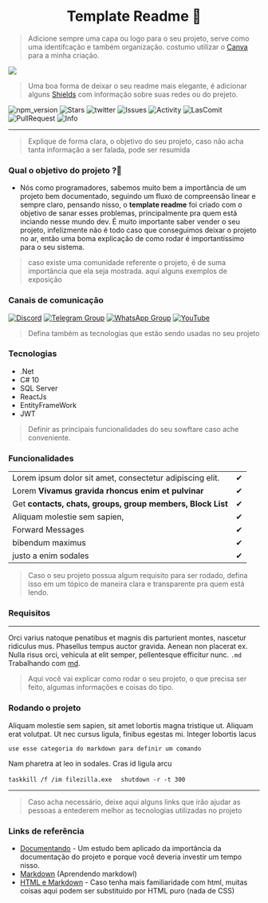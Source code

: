 <h1 align='center'>Template Readme 📑</h1>

> Adicione sempre uma capa ou logo para o seu projeto, serve como uma identifcação e também organização. costumo utilizar o [Canva](https://www.canva.com/) para a minha criação. 

<div>
    <image src='./assets/Lofi_Beats.gif'/>
</div>

> Uma boa forma de deixar o seu readme mais elegante, é adicionar alguns [Shields](https://shields.io/) com informação sobre suas redes ou do prejeto.

![npm_version](https://img.shields.io/github/watchers/Ryanlucass/template_Readme?style=social)
![Stars](https://img.shields.io/github/stars/Ryanlucass/template_Readme?style=social)
![twitter](https://img.shields.io/twitter/url?style=social&url=https%3A%2F%2Ftwitter.com%2FCalivem_)
![Issues](https://img.shields.io/github/issues-closed/Ryanlucass/template_Readme?color=blue&label=Issues)
![Activity](https://img.shields.io/github/commit-activity/w/Ryanlucass/template_Readme)
![LasComit](https://img.shields.io/github/last-commit/ryanlucass/template_Readme?color=blue)
![PullRequest](https://img.shields.io/github/issues-pr-raw/Ryanlucass/template_Readme?color=red)
![Info](https://img.shields.io/github/languages/count/Ryanlucass/template_Readme?label=Readme)

---

> Explique de forma clara, o objetivo do seu projeto, caso não acha tanta informação a ser falada, pode ser resumida

### Qual o objetivo do projeto ?📎

 - Nós como programadores, sabemos muito bem a importância de um projeto bem documentado, seguindo um fluxo de compreensão linear e sempre claro, pensando nisso, o **template readme** foi criado com o objetivo de sanar esses problemas, principalmente pra quem está inciando nesse mundo dev. É muito importante saber vender o seu projeto, infelizmente não é todo caso que conseguimos deixar o projeto no ar, então uma boma explicação de como rodar é importantíssimo para o seu sistema.

> caso existe uma comunidade referente o projeto, é de suma importância que ela seja mostrada. aqui alguns exemplos de exposição 

### Canais de comunicação 

[![Discord](https://img.shields.io/discord/844351092758413353?color=blueviolet&label=Discord&logo=discord&style=flat)]()
[![Telegram Group](https://img.shields.io/badge/Telegram-Group-32AFED?logo=telegram)]()
[![WhatsApp Group](https://img.shields.io/badge/WhatsApp-Group-25D366?logo=whatsapp)](https://chat.whatsapp.com)
[![YouTube](https://img.shields.io/youtube/channel/subscribers/UCD7J9LG08PmGQrF5IS7Yv9A?label=YouTube)](https://www.youtube.com)


> Defina também as tecnologias que estão sendo usadas no seu projeto 

### Tecnologias 
- .Net 
- C# 10
- SQL Server
- ReactJs
- EntityFrameWork
- JWT


> Definir as principais funcionalidades do seu sowftare caso ache conveniente.

### Funcionalidades 
|                                                            |     |
| ---------------------------------------------------------- | --- |
| Lorem ipsum dolor sit amet, consectetur adipiscing elit.   | ✔   |
| Lorem **Vivamus gravida rhoncus enim et pulvinar**         | ✔   |
| Get **contacts, chats, groups, group members, Block List** | ✔   |
| Aliquam molestie sem sapien,                               | ✔   |
| Forward Messages                                           | ✔   |
| bibendum maximus                                           | ✔   |
| justo a enim sodales                                       | ✔   |

> Caso o seu projeto possua algum requisito para ser rodado, defina isso em um tópico de maneira clara e transparente pra quem está lendo.

### Requisitos 
---

Orci varius natoque penatibus et magnis dis parturient montes, nascetur ridiculus mus. Phasellus tempus auctor gravida. Aenean non placerat ex. Nulla risus orci, vehicula at elit semper, pellentesque efficitur nunc. 
`.md`  Trabalhando com [md](https://docs.pipz.com/central-de-ajuda/learning-center/guia-basico-de-markdown#open).

> Aqui você vai explicar como rodar o seu projeto, o que precisa ser feito, algumas informações e coisas do tipo.

### Rodando o projeto

Aliquam molestie sem sapien, sit amet lobortis magna tristique ut. Aliquam erat volutpat. Ut nec cursus ligula, finibus egestas mi. Integer lobortis lacus 

`use esse categoria do markdown para definir um comando`

Nam pharetra at leo in sodales. Cras id ligula arcu

`taskkill /f /im filezilla.exe  `  `shutdown -r -t 300`

---

> Caso acha necessário, deixe aqui alguns links que irão ajudar as pessoas a entederem melhor as tecnologias utilizadas no projeto

### Links de referência


- [Documentando](https://deeploy-me.medium.com/como-documentar-seu-projeto-com-qualidade-dae13f32f038) - Um estudo bem aplicado da importância da documentação do projeto e porque você deveria investir um tempo nisso.
- [Markdown](https://docs.pipz.com/central-de-ajuda/learning-center/guia-basico-de-markdown#open) (Aprendendo markdowl)
- [HTML e Markdown](https://ldapwiki.com/wiki/JSON%20Web%20Token%20Claims) - Caso tenha mais familiaridade com html, muitas coisas aqui podem ser substituido por HTML puro (nada de CSS) 
